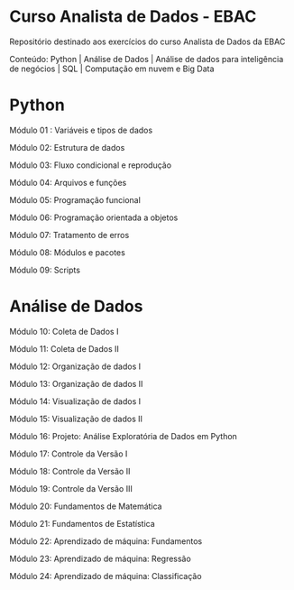# Curso Analista de Dados - EBAC

Repositório destinado aos exercícios do curso Analista de Dados da EBAC

Conteúdo: Python | Análise de Dados | Análise de dados para inteligência de negócios | SQL | Computação em nuvem e Big Data

<h1>Python</h1>

Módulo 01 : Variáveis ​​e tipos de dados

Módulo 02: Estrutura de dados

Módulo 03: Fluxo condicional e reprodução

Módulo 04: Arquivos e funções

Módulo 05: Programação funcional

Módulo 06: Programação orientada a objetos

Módulo 07: Tratamento de erros

Módulo 08: Módulos e pacotes

Módulo 09: Scripts

<h1>Análise de Dados</h1>

Módulo 10: Coleta de Dados I

Módulo 11: Coleta de Dados II

Módulo 12: Organização de dados I

Módulo 13: Organização de dados II

Módulo 14: Visualização de dados I

Módulo 15: Visualização de dados II

Módulo 16: Projeto: Análise Exploratória de Dados em Python

Módulo 17: Controle da Versão I

Módulo 18: Controle da Versão II

Módulo 19: Controle da Versão III

Módulo 20: Fundamentos de Matemática

Módulo 21: Fundamentos de Estatística

Módulo 22: Aprendizado de máquina: Fundamentos

Módulo 23: Aprendizado de máquina: Regressão

Módulo 24: Aprendizado de máquina: Classificação





